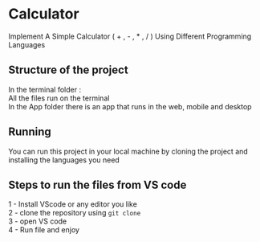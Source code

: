 # Calculator
Implement A Simple Calculator ( + , - , * , / ) Using Different Programming Languages 

## Structure of the project
In the terminal folder : \
All the files run on the terminal\
In the App folder there is an app that runs in the web, mobile and desktop

## Running 
You can run this project in your local machine by cloning the project and installing the languages you need 

## Steps to run the files from VS code
 1 - Install VScode or any editor you like \
 2 - clone the repository using `git clone` \
 3 - open VS code \
 4 - Run file and enjoy





